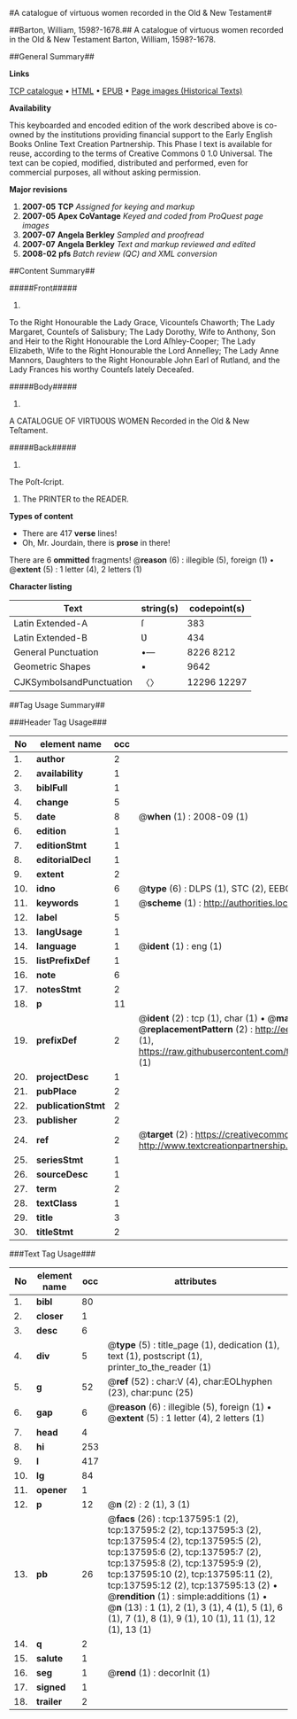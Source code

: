 #A catalogue of virtuous women recorded in the Old & New Testament#

##Barton, William, 1598?-1678.##
A catalogue of virtuous women recorded in the Old & New Testament
Barton, William, 1598?-1678.

##General Summary##

**Links**

[TCP catalogue](http://www.ota.ox.ac.uk/tcp/)  • 
[HTML](http://tei.it.ox.ac.uk/tcp/Texts-HTML/free/A78/A78225.html)  • 
[EPUB](http://tei.it.ox.ac.uk/tcp/Texts-EPUB/free/A78/A78225.epub) • 
[Page images (Historical Texts)](https://data.historicaltexts.jisc.ac.uk/view?pubId=eebo-99897986e&pageId=eebo-99897986e-137595-1)

**Availability**

This keyboarded and encoded edition of the
	       work described above is co-owned by the institutions
	       providing financial support to the Early English Books
	       Online Text Creation Partnership. This Phase I text is
	       available for reuse, according to the terms of Creative
	       Commons 0 1.0 Universal. The text can be copied,
	       modified, distributed and performed, even for
	       commercial purposes, all without asking permission.

**Major revisions**

1. __2007-05__ __TCP__ *Assigned for keying and markup*
1. __2007-05__ __Apex CoVantage__ *Keyed and coded from ProQuest page images*
1. __2007-07__ __Angela Berkley__ *Sampled and proofread*
1. __2007-07__ __Angela Berkley__ *Text and markup reviewed and edited*
1. __2008-02__ __pfs__ *Batch review (QC) and XML conversion*

##Content Summary##

#####Front#####

1. 
To the Right Honourable the Lady Grace, Vicounteſs Chaworth; The Lady Margaret, Counteſs of Salisbury; The Lady Dorothy, Wife to Anthony, Son and Heir to the Right Honourable the Lord Aſhley-Cooper; The Lady Elizabeth, Wife to the Right Honourable the Lord Anneſley; The Lady Anne Mannors, Daughters to the Right Honourable John Earl of Rutland, and the Lady Frances his worthy Counteſs lately Deceaſed.

#####Body#####

1. 
A CATALOGUE OF VIRTƲOƲS WOMEN Recorded in the Old & New Teſtament.

#####Back#####

1. 
The Poſt-ſcript.

1. The PRINTER to the READER.

**Types of content**

  * There are 417 **verse** lines!
  * Oh, Mr. Jourdain, there is **prose** in there!

There are 6 **ommitted** fragments! 
 @__reason__ (6) : illegible (5), foreign (1)  •  @__extent__ (5) : 1 letter (4), 2 letters (1)

**Character listing**


|Text|string(s)|codepoint(s)|
|---|---|---|
|Latin Extended-A|ſ|383|
|Latin Extended-B|Ʋ|434|
|General Punctuation|•—|8226 8212|
|Geometric Shapes|▪|9642|
|CJKSymbolsandPunctuation|〈〉|12296 12297|

##Tag Usage Summary##

###Header Tag Usage###

|No|element name|occ|attributes|
|---|---|---|---|
|1.|__author__|2||
|2.|__availability__|1||
|3.|__biblFull__|1||
|4.|__change__|5||
|5.|__date__|8| @__when__ (1) : 2008-09 (1)|
|6.|__edition__|1||
|7.|__editionStmt__|1||
|8.|__editorialDecl__|1||
|9.|__extent__|2||
|10.|__idno__|6| @__type__ (6) : DLPS (1), STC (2), EEBO-CITATION (1), PROQUEST (1), VID (1)|
|11.|__keywords__|1| @__scheme__ (1) : http://authorities.loc.gov/ (1)|
|12.|__label__|5||
|13.|__langUsage__|1||
|14.|__language__|1| @__ident__ (1) : eng (1)|
|15.|__listPrefixDef__|1||
|16.|__note__|6||
|17.|__notesStmt__|2||
|18.|__p__|11||
|19.|__prefixDef__|2| @__ident__ (2) : tcp (1), char (1)  •  @__matchPattern__ (2) : ([0-9\-]+):([0-9IVX]+) (1), (.+) (1)  •  @__replacementPattern__ (2) : http://eebo.chadwyck.com/downloadtiff?vid=$1&page=$2 (1), https://raw.githubusercontent.com/textcreationpartnership/Texts/master/tcpchars.xml#$1 (1)|
|20.|__projectDesc__|1||
|21.|__pubPlace__|2||
|22.|__publicationStmt__|2||
|23.|__publisher__|2||
|24.|__ref__|2| @__target__ (2) : https://creativecommons.org/publicdomain/zero/1.0/ (1), http://www.textcreationpartnership.org/docs/. (1)|
|25.|__seriesStmt__|1||
|26.|__sourceDesc__|1||
|27.|__term__|2||
|28.|__textClass__|1||
|29.|__title__|3||
|30.|__titleStmt__|2||


###Text Tag Usage###

|No|element name|occ|attributes|
|---|---|---|---|
|1.|__bibl__|80||
|2.|__closer__|1||
|3.|__desc__|6||
|4.|__div__|5| @__type__ (5) : title_page (1), dedication (1), text (1), postscript (1), printer_to_the_reader (1)|
|5.|__g__|52| @__ref__ (52) : char:V (4), char:EOLhyphen (23), char:punc (25)|
|6.|__gap__|6| @__reason__ (6) : illegible (5), foreign (1)  •  @__extent__ (5) : 1 letter (4), 2 letters (1)|
|7.|__head__|4||
|8.|__hi__|253||
|9.|__l__|417||
|10.|__lg__|84||
|11.|__opener__|1||
|12.|__p__|12| @__n__ (2) : 2 (1), 3 (1)|
|13.|__pb__|26| @__facs__ (26) : tcp:137595:1 (2), tcp:137595:2 (2), tcp:137595:3 (2), tcp:137595:4 (2), tcp:137595:5 (2), tcp:137595:6 (2), tcp:137595:7 (2), tcp:137595:8 (2), tcp:137595:9 (2), tcp:137595:10 (2), tcp:137595:11 (2), tcp:137595:12 (2), tcp:137595:13 (2)  •  @__rendition__ (1) : simple:additions (1)  •  @__n__ (13) : 1 (1), 2 (1), 3 (1), 4 (1), 5 (1), 6 (1), 7 (1), 8 (1), 9 (1), 10 (1), 11 (1), 12 (1), 13 (1)|
|14.|__q__|2||
|15.|__salute__|1||
|16.|__seg__|1| @__rend__ (1) : decorInit (1)|
|17.|__signed__|1||
|18.|__trailer__|2||
